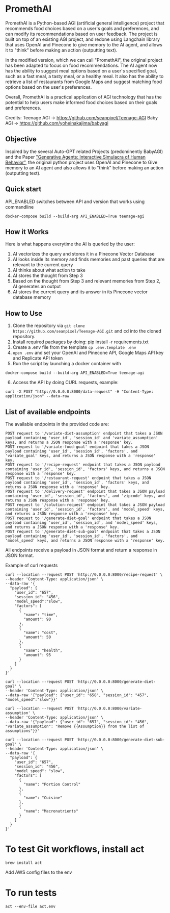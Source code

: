 # PromethAI


PromethAI is a Python-based AGI (artificial general intelligence) project that recommends food choices based on a user's goals and preferences, and can modify its recommendations based on user feedback.
The project is built on top of an existing AGI project, and redone using Langchain library that uses OpenAI and Pinecone to give memory to the AI agent, and allows it to "think" before making an action (outputting text).

In the modified version, which we can call "PromethAI", the original project has been adapted to focus on food recommendations. The AI agent now has the ability to suggest meal options based on a user's specified goal, 
such as a fast meal, a tasty meal, or a healthy meal. It also has the ability to retrieve a list of restaurants from Google Maps and suggest matching food options based on the user's preferences.

Overall, PromethAI is a practical application of AGI technology that has the potential to help users make informed food choices based on their goals and preferences.

Credits: 
Teenage AGI -> https://github.com/seanpixel/Teenage-AGI
Baby AGI -> https://github.com/yoheinakajima/babyagi


## Objective
Inspired by the several Auto-GPT related Projects (predominently BabyAGI) and the Paper ["Generative Agents: Interactive Simulacra of Human Behavior"](https://arxiv.org/abs/2304.03442), the original python project uses OpenAI and Pinecone to Give memory to an AI agent and also allows it to "think" before making an action (outputting text). 


## Quick start 
API_ENABLED switches between API and version that works using commandline 

```docker-compose build --build-arg API_ENABLED=True teenage-agi```



## How it Works
Here is what happens everytime the AI is queried by the user:
1. AI vectorizes the query and stores it in a Pinecone Vector Database
2. AI looks inside its memory and finds memories and past queries that are relevant to the current query
3. AI thinks about what action to take
4. AI stores the thought from Step 3
5. Based on the thought from Step 3 and relevant memories from Step 2, AI generates an output
6. AI stores the current query and its answer in its Pinecone vector database memory

## How to Use
1. Clone the repository via `git clone https://github.com/seanpixel/Teenage-AGI.git` and cd into the cloned repository.
2. Install required packages by doing: pip install -r requirements.txt
3. Create a .env file from the template `cp .env.template .env`
4. `open .env` and set your OpenAI and Pinecone API, Google Maps API key and Replicate API token
5. Run the script by launching a docker container with
```
docker-compose build --build-arg API_ENABLED=True teenage-agi
```
6. Access the API by doing CURL requests, example: 
```
curl -X POST "http://0.0.0.0:8000/data-request" -H "Content-Type: application/json" --data-raw 

```
## List of available endpoints

The available endpoints in the provided code are:
```
POST request to '/variate-diet-assumption' endpoint that takes a JSON payload containing 'user_id', 'session_id' and 'variate_assumption' keys, and returns a JSON response with a 'response' key.
POST request to '/variate-food-goal' endpoint that takes a JSON payload containing 'user_id', 'session_id', 'factors', and 'variate_goal' keys, and returns a JSON response with a 'response' key.
POST request to '/recipe-request' endpoint that takes a JSON payload containing 'user_id', 'session_id', 'factors' keys, and returns a JSON response with a 'response' key.
POST request to '/restaurant-request' endpoint that takes a JSON payload containing 'user_id', 'session_id', 'factors' keys, and returns a JSON response with a 'response' key.
POST request to '/delivery-request' endpoint that takes a JSON payload containing 'user_id', 'session_id', 'factors', and 'zipcode' keys, and returns a JSON response with a 'response' key.
POST request to '/solution-request' endpoint that takes a JSON payload containing 'user_id', 'session_id', 'factors', and 'model_speed' keys, and returns a JSON response with a 'response' key.
POST request to '/generate-diet-goal' endpoint that takes a JSON payload containing 'user_id', 'session_id', and 'model_speed' keys, and returns a JSON response with a 'response' key.
POST request to '/generate-diet-sub-goal' endpoint that takes a JSON payload containing 'user_id', 'session_id', 'factors', and 'model_speed' keys, and returns a JSON response with a 'response' key.
```
All endpoints receive a payload in JSON format and return a response in JSON format.

Example of curl requests
```
curl --location --request POST 'http://0.0.0.0:8000/recipe-request' \
--header 'Content-Type: application/json' \
--data-raw '{
  "payload": {
    "user_id": "657",
    "session_id": "456",
    "model_speed":"slow",
    "factors": [
      {
        "name": "time",
        "amount": 90
      },
      {
        "name": "cost",
        "amount": 50
      },
      {
        "name": "health",
        "amount": 95
      }
    ]
  }
}'
```

```
curl --location --request POST 'http://0.0.0.0:8000/generate-diet-goal' \
--header 'Content-Type: application/json' \
--data-raw '{"payload": {"user_id": "658", "session_id": "457", "model_speed":"slow"}}'
```
```
curl --location --request POST 'http://0.0.0.0:8000/variate-assumption' \
--header 'Content-Type: application/json' \
--data-raw '{"payload": {"user_id": "657", "session_id": "456", "variate_assumption": "Remove {{Assumption}} from the list of assumptions"}}'
```

```
curl --location --request POST 'http://0.0.0.0:8000/generate-diet-sub-goal' \
--header 'Content-Type: application/json' \
--data-raw '{
  "payload": {
    "user_id": "657",
    "session_id": "456",
    "model_speed": "slow",
    "factors": [
      {
        "name": "Portion Control"
      },
      {
        "name": "Cuisine"
      },
      {
        "name": "Macronutrients"
      }
    ]
  }
}'
```

# To test Git workflows, install act

```
brew install act
```

Add AWS config files to the env
# To run tests

```
act --env-file act.env
```

